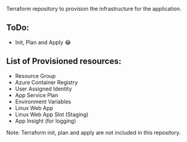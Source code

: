 Terraform repository to provision the infrastructure for the application.

## ToDo:

* Init, Plan and Apply 😂

 
## List of Provisioned resources:
* Resource Group
* Azure Container Registry
* User Assigned Identity
* App Service Plan
* Environment Variables
* Linux Web App 
* Linux Web App Slot (Staging)
* App Insight (for logging) 

Note: Terraform init, plan and apply are not included in this repository.
